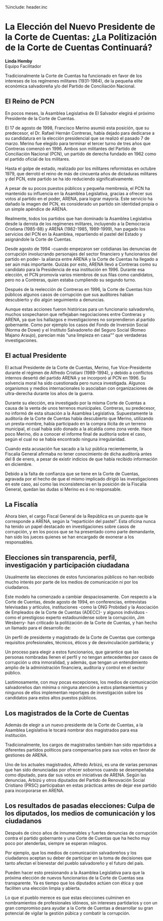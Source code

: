 %include: header.inc

# La Elección del Nuevo Presidente de la Corte de Cuentas: ¿La Politización de la Corte de Cuentas Continuará?

**Linda Hemby**  
Equipo Facilitador

Tradicionalmente la Corte de Cuentas ha funcionado en favor de los intereses de
los regímenes militares (1931-1984), de la pequeña elite económica salvadoreña
y/o del Partido de Conciliación Nacional.

## El Reino de PCN

En pocos meses, la Asamblea Legislativa de El Salvador elegirá el próximo
Presidente de la Corte de Cuentas.

El 17 de agosto de 1998, Francisco Merino asumió esta posición, que su
predecesor, el Dr. Rafael Hernán Contreras, había dejado para dedicarse a su
candidatura en la elección presidencial que se realizó el pasado 7 de marzo.
Merino fue elegido para terminar el tercer turno de tres años que Contreras
comenzó en 1996. Ambos son militantes del Partido de Conciliación Nacional
(PCN), un partido de derecha fundado en 1962 como el partido oficial de los
militares.

Hasta el golpe de estado, realizado por los militares reformistas en octubre
1979, que derrotó el reino de más de cincuenta años de dictaduras militares y
del PCN, este partido se ha ido reduciendo significativamente.

A pesar de su pocos puestos públicos y pequeña membresía, el PCN ha mantenido su
influencia en la Asamblea Legislativa, gracias a ofrecer sus votos al partido en
el poder, ARENA, para lograr mayoría. Este servicio ha dañado la imagen del PCN,
es considerado un partido sin identidad propia o un simple apéndice de ARENA.

Realmente, todos los partidos que han dominado la Asamblea Legislativa desde la
derrota de los regímenes militares, incluyendo a la Democracia Cristiana
(1985-88) y ARENA (1982-1985, 1989-1999), han pagado los servicios del PCN en la
Asamblea, repartiendo el pastel del Estado y asignándole la Corte de Cuentas.

Desde agosto de 1994 -cuando empezaron ser cotidianas las denuncias de
corrupción involucrando personajes del sector financiero y funcionarios del
partido en poder- la alianza entre ARENA y la Corte de Cuentas ha llegado a ser
aún más importante. Quizás por esto, ARENA llevó a Contreras como su candidato
para la Presidencia de esa institución en 1996. Durante esa elección, el PCN
promovía varios miembros de sus filas como candidatos, pero no a Contreras,
quien estaba cumpliendo su segundo turno.

Después de la reelección de Contreras en 1996, la Corte de Cuentas hizo públicos
algunos casos de corrupción que sus auditores habían descubierto y dio algún
seguimiento a denuncias.

Aunque estas acciones fueron históricas para un funcionario salvadoreño, muchos
sospecharon que reflejaban negociaciones entre Contreras y ARENA, ya que los
hallazgos e investigaciones no sorprendieron al partido gobernante. Como por
ejemplo los casos del Fondo de Inversión Social (Norma de Dowe) y el Instituto
Salvadoreño del Seguro Social (Romeo Majano Araujo), parecían más "una limpieza
en casa"” que verdaderas investigaciones.

## El actual Presidente

El actual Presidente de la Corte de Cuentas, Merino, fue Vice-Presidente durante
el régimen de Alfredo Cristiani (1989-1994), y debido a conflictos internos
desertó del partido ARENA y se incorporó al PCN en 1996. Su solvencia moral ha
sido cuestionada pero nunca investigada. Algunos organismos y medios
internacionales lo asociaban con organizaciones de ultra-derecha durante los
años de la guerra.

Durante su elección, era investigado por la misma Corte de Cuentas a causa de la
venta de unos terrenos municipales. Contreras, su predecesor, no informó de esta
situación a la Asamblea Legislativa. Supuestamente la auditoría de la Corte de
Cuentas había descubierto que Merino, utilizando un presta-nombre, había
participado en la compra ilícita de un terreno municipal, el cual había sido
donado a la alcaldía como zona verde. Hace poco Merino, dio a conocer el informe
final de auditoría sobre el caso, según el cual no se había encontrado ninguna
irregularidad.

Cuando esta acusación fue sacado a la luz pública recientemente, la Fiscalía
General afirmaba no tener conocimiento de dicha auditoría antes del 8 de enero,
a pesar de existir indicios de que había recibido información en diciembre.

Debido a la falta de confianza que se tiene en la Corte de Cuentas, agravada por
el hecho de que el mismo implicado dirigió las investigaciones en este caso, así
como las inconsistencias en la posición de la Fiscalía General, quedan las dudas
si Merino es ó no responsable.

## La Fiscalía

Ahora bien, el cargo Fiscal General de la República es un puesto que le
corresponde a ARENA, según la “repartición del pastel”. Esta oficina nunca ha
tenido un papel destacado en investigaciones sobre casos de corrupción, y en los
pocos que se ha presentado como parte demandante, han sido los jueces quienes se
han encargado de exonerar a los responsables.

## Elecciones sin transparencia, perfil, investigación y participación ciudadana

Usualmente las elecciones de estos funcionarios públicos no han recibido mucho
interés por parte de los medios de comunicación ni por los ciudadanos.

Este modelo ha comenzado a cambiar despaciosamente. Con respecto a la Corte de
Cuentas, desde agosto de 1994, en conferencias, entrevistas televisadas y
artículos, instituciones -como la ONG Probidad y la Asociación de Empleados de
la Corte de Cuentas (ADECC)- y algunos individuos -como el prestigioso experto
estadounidense sobre la corrupción, Jim Wesberry- han criticado la politización
de la Corte de Cuentas, y han hecho un llamado para el desarrollo de:

Un perfil de presidente y magistrado de la Corte de Cuentas que contenga
requisitos profesionales, técnicos, éticos y de desvinculación partidaria; y

Un proceso para elegir a estos funcionarios, que garantice que las personas
nombradas llenen el perfil y no tengan antecedentes por casos de corrupción u
otra inmoralidad, y además, que tengan un entendimiento amplio de la
administración financiera, auditoria y control en el sector público.

Lastimosamente, con muy pocas excepciones, los medios de comunicación
salvadoreños dan mínima o ninguna atención a estos planteamientos y ningunos de
ellos implementan reportajes de investigación sobre los candidatos para estos
altos puestos públicos.

## Los magistrados de la Corte de Cuentas

Además de elegir a un nuevo presidente de la Corte de Cuentas, a la Asamblea
Legislativa le tocará nombrar dos magistrados para esa institución.

Tradicionalmente, los cargos de magistrados también han sido repartidos a
diferentes partidos políticos para compensarlos para sus votos en favor de
gestiones de ARENA.

Uno de los actuales magistrados, Alfredo Arbizú, es una de varias personas que
han sido denunciadas por ofrecer sobornos cuando se desempeñaba como diputado,
para dar sus votos en iniciativas de ARENA. Según las denuncias, Arbizú y otros
diputados del Partido de Renovación Social Cristiano (PRSC) participaban en
estas prácticas antes de dejar ese partido para incorporarse en ARENA.

## Los resultados de pasadas elecciones: Culpa de los diputados, los medios de comunicación y los ciudadanos

Después de cinco años de innumerables y fuertes denuncias de corrupción contra
el partido gobernante y una Corte de Cuentas que ha hecho muy poco por
atenderlas, siempre se esperan milagros.

Por ejemplo, que los medios de comunicación salvadoreños y los ciudadanos
aceptan su deber de participar en la toma de decisiones que tanto afectan el
bienestar del pueblo salvadoreño y el futuro del país.

Pueden hacer esto presionando a la Asamblea Legislativa para que la próxima
elección de nuevos funcionarios de la Corte de Cuentas sea transparente. Ya es
tiempo que los diputados actúen con ética y que faciliten una elección limpia y
abierta.

Lo que el pueblo merece es que estas elecciones culminen en nombramientos de
profesionales idóneos, sin intereses partidarios y con un gran compromiso para
ayudar a la Corte de Cuentas a desarrollar su gran potencial de vigilar la
gestión púbica y combatir la corrupción. 
